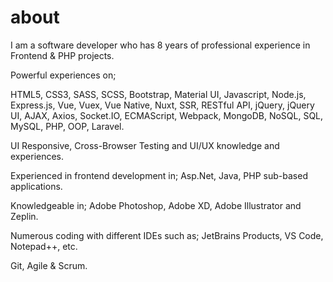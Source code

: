 # about

I am a software developer who has 8 years of professional experience in Frontend & PHP projects.

Powerful experiences on;

HTML5, CSS3, SASS, SCSS, Bootstrap, Material UI, Javascript, Node.js, Express.js, Vue, Vuex, Vue Native, Nuxt, SSR, RESTful API, jQuery, jQuery UI, AJAX, Axios, Socket.IO, ECMAScript, Webpack, MongoDB, NoSQL, SQL, MySQL, PHP, OOP, Laravel.
    
UI Responsive, Cross-Browser Testing and UI/UX knowledge and experiences.

Experienced in frontend development in; Asp.Net, Java, PHP sub-based applications.

Knowledgeable in; Adobe Photoshop, Adobe XD, Adobe Illustrator and Zeplin.

Numerous coding with different IDEs such as; JetBrains Products, VS Code, Notepad++, etc.

Git, Agile & Scrum.
